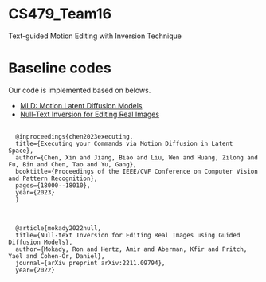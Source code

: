 # CS479_Team16
Text-guided Motion Editing with Inversion Technique



# Baseline codes
Our code is implemented based on belows.
* [MLD: Motion Latent Diffusion Models](https://github.com/ChenFengYe/motion-latent-diffusion)
* [Null-Text Inversion for Editing Real Images](https://github.com/google/prompt-to-prompt/#null-text-inversion-for-editing-real-images)


<pre>
  <code>
  @inproceedings{chen2023executing,
  title={Executing your Commands via Motion Diffusion in Latent Space},
  author={Chen, Xin and Jiang, Biao and Liu, Wen and Huang, Zilong and Fu, Bin and Chen, Tao and Yu, Gang},
  booktitle={Proceedings of the IEEE/CVF Conference on Computer Vision and Pattern Recognition},
  pages={18000--18010},
  year={2023}
  }
  </code>
</pre>

<pre>
  <code>
  @article{mokady2022null,
  title={Null-text Inversion for Editing Real Images using Guided Diffusion Models},
  author={Mokady, Ron and Hertz, Amir and Aberman, Kfir and Pritch, Yael and Cohen-Or, Daniel},
  journal={arXiv preprint arXiv:2211.09794},
  year={2022}
  </code>
</pre>
